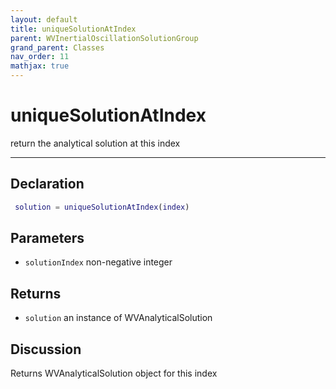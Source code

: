 ```yaml
---
layout: default
title: uniqueSolutionAtIndex
parent: WVInertialOscillationSolutionGroup
grand_parent: Classes
nav_order: 11
mathjax: true
---
```


#  uniqueSolutionAtIndex

return the analytical solution at this index


---

## Declaration
```matlab
 solution = uniqueSolutionAtIndex(index)
```
## Parameters
+ `solutionIndex`  non-negative integer

## Returns
+ `solution`  an instance of WVAnalyticalSolution

## Discussion

  Returns WVAnalyticalSolution object for this index
 
        
